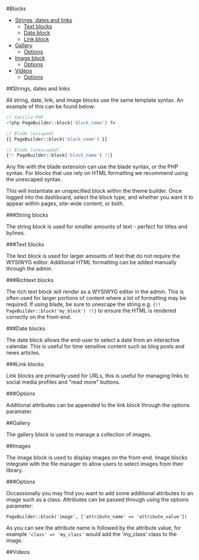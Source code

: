 #Blocks
- [Strings, dates and links](#strings_dates_links)
  - [Text blocks](#text)
  - [Date block](#date)
  - [Link block](#link)
- [Gallery](#gallery)
  - [Options](#galleryoptions)
- [Image block](#image)
  - [Options](#imageoptions)
- [Videos](#videos)
  - [Options](#videooptions)

##Strings, dates and links

All string, date, link, and image blocks use the same template syntax. An example of this can be found below:

```php
// Vanilla PHP
<?php PageBuilder::block('block_name') ?>

// Blade (escaped)
{{ PageBuilder::block('block_name') }}

// Blade (unescaped)
{!! PageBuilder::block('block_name') !!}
```

Any file with the blade extension can use the blade syntax, or the PHP syntax. For blocks that use rely on HTML formatting we recommend using the unescaped syntax.

This will instantiate an unspecified block within the theme builder. Once logged into the dashboard, select the block type, and whether you want it to appear within pages, site-wide content, or both.

###String blocks

The string block is used for smaller amounts of text - perfect for titles and bylines.

###Text blocks

The text block is used for larger amounts of text that do not require the WYSIWYG editor. Additional HTML formatting can be added manually through the admin.

###Richtext blocks

The rich text block will render as a WYSIWYG editor in the admin. This is often used for larger portions of content where a lot of formatting may be required. If using blade, be sure to unescape the string e.g. `{!! PageBuilder::block('my_block') !!}` to ensure the HTML is rendered correctly on the front-end.

###Date blocks

The date block allows the end-user to select a date from an interactive calendar. This is useful for time sensitive content such as blog posts and news articles.

###Link blocks

Link blocks are primarily used for URLs, this is useful for managing links to social media profiles and "read more" buttons.

###Options

Additional attributes can be appended to the link block through the options paramater.

##Gallery

The gallery block is used to manage a collection of images.

##Images

The image block is used to display images on the front-end. Image blocks integrate with the file manager to allow users to select images from their library.

###Options

Occassionally you may find you want to add some additional attributes to an image such as a class. Attributes can be passed through using the options parameter:

`PageBuilder::block('image', ['attribute_name' => 'attribute_value'])`

As you can see the attribute name is followed by the attribute value, for example `'class' => 'my_class'` would add the 'my_class' class to the image.

##Videos
